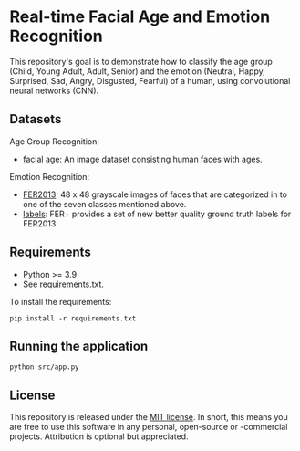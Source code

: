 # Real-time Facial Age and Emotion Recognition

This repository's goal is to demonstrate how to classify the age group
(Child, Young Adult, Adult, Senior) and the emotion (Neutral, Happy, Surprised,
Sad, Angry, Disgusted, Fearful) of a human, using convolutional neural networks (CNN).
## Datasets

Age Group Recognition:
- [facial age](https://www.kaggle.com/frabbisw/facial-age):
An image dataset consisting human faces with ages.

Emotion Recognition:
- [FER2013](https://www.kaggle.com/c/challenges-in-representation-learning-facial-expression-recognition-challenge/data):
48 x 48 grayscale images of faces that are categorized in to one of the seven classes mentioned above.
- [labels](https://github.com/microsoft/FERPlus/blob/master/fer2013new.csv):
FER+ provides a set of new better quality ground truth labels for FER2013.
## Requirements

- Python >= 3.9
- See [requirements.txt](requirements.txt).

To install the requirements:
```
pip install -r requirements.txt
```

## Running the application
```
python src/app.py
```

## License

This repository is released under the
[MIT license](https://opensource.org/licenses/MIT).
In short, this means you are free to use this software in any personal, open-source or -commercial projects. Attribution is optional but appreciated.
